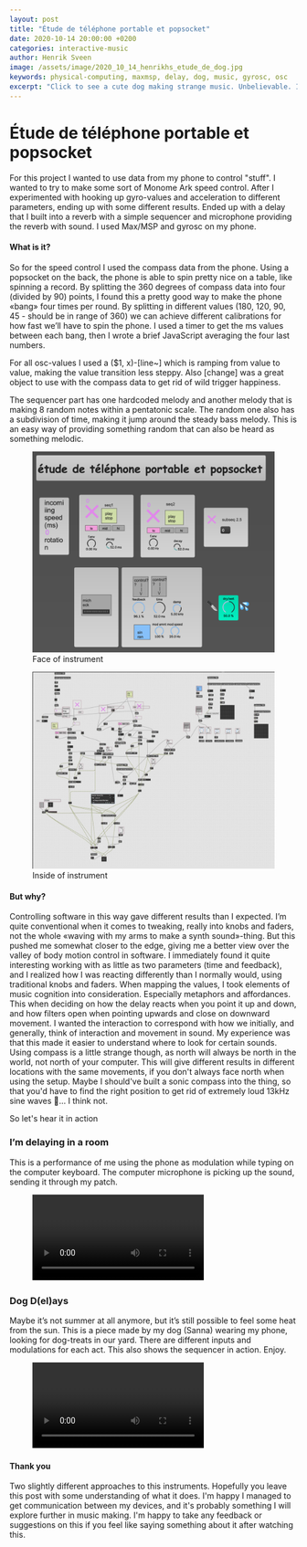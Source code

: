```yaml
---
layout: post
title: "Étude de téléphone portable et popsocket"
date: 2020-10-14 20:00:00 +0200
categories: interactive-music
author: Henrik Sveen
image: /assets/image/2020_10_14_henrikhs_etude_de_dog.jpg
keywords: physical-computing, maxmsp, delay, dog, music, gyrosc, osc
excerpt: "Click to see a cute dog making strange music. Unbelievable. I think that sums it up."
---
```


# Étude de téléphone portable et popsocket

For this project I wanted to use data from my phone to control "stuff". I wanted to try to make some sort of Monome Ark speed control. After I experimented with hooking up gyro-values and acceleration to different parameters, ending up with some different results. Ended up with a delay that I built into a reverb with a simple sequencer and microphone providing the reverb with sound. I used Max/MSP and gyrosc on my phone.

#### What is it?
So for the speed control I used the compass data from the phone. Using a popsocket on the back, the phone is able to spin pretty nice on a table, like spinning a record. By splitting the 360 degrees of compass data into four (divided by 90) points, I found this a pretty good way to make the phone «bang» four times per round. By splitting in different values (180, 120, 90, 45 - should be in range of 360) we can achieve different calibrations for how fast we’ll have to spin the phone. I used a timer to get the ms values between each bang, then I wrote a brief JavaScript averaging the four last numbers.

For all osc-values I used a ($1, x)-[line~] which is ramping from value to value, making the value transition less steppy. Also [change] was a great object to use with the compass data to get rid of wild trigger happiness.

The sequencer part has one hardcoded melody and another melody that is making 8 random notes within a pentatonic scale. The random one also has a subdivision of time, making it jump around the steady bass melody. This is an easy way of providing something random that can also be heard as something melodic.

<figure style="float: auto">
   <img src="/assets/image/2020_10_14_henrikhs_etudedetelephoneportable.png" alt="Alternate Text" title="it's kind of messy, but i liked that look for this project" width="auto"/> <figcaption>Face of instrument</figcaption>
</figure>

<figure style="float: auto">
   <img src="/assets/image/2020_10_14_henrikhs_dogdelay.jpg" alt="Alternate Text" title="good luck zooming in, also a very messy patch.." width="auto"/> <figcaption>Inside of instrument</figcaption>
</figure>

#### But why?
Controlling software in this way gave different results than I expected. I’m quite conventional when it comes to tweaking, really into knobs and faders, not the whole «waving with my arms to make a synth sound»-thing. But this pushed me somewhat closer to the edge, giving me a better view over the valley of body motion control in software. I immediately found it quite interesting working with as little as two parameters (time and feedback), and I realized how I was reacting differently than I normally would, using traditional knobs and faders.
When mapping the values, I took elements of music cognition into consideration. Especially metaphors and affordances. This when deciding on how the delay reacts when you point it up and down, and how filters open when pointing upwards and close on downward movement. I wanted the interaction to correspond with how we initially, and generally, think of interaction and movement in sound. My experience was that this made it easier to understand where to look for certain sounds. Using compass is a little strange though, as north will always be north in the world, not north of your computer. This will give different results in different locations with the same movements, if you don't always face north when using the setup. Maybe I should've built a sonic compass into the thing, so that you'd have to find the right position to get rid of extremely loud 13kHz sine waves 👹... I think not.

So let's hear it in action

### I’m delaying in a room
This is a performance of me using the phone as modulation while typing on the computer keyboard. The computer microphone is picking up the sound, sending it through my patch.
<figure style="float: none">
  <video width="auto" controls>
    <source src="https://drive.google.com/uc?&id=1pjto-nIMrGl2UJlSSTP8WnLwqh5TqxIr" type='video/mp4'>
    Alternate Text
  </video>
  <figcaption></figcaption>
</figure>



### Dog D(el)ays
Maybe it’s not summer at all anymore, but it’s still possible to feel some heat from the sun. This is a piece made by my dog (Sanna) wearing my phone, looking for dog-treats in our yard. There are different inputs and modulations for each act. This also shows the sequencer in action. Enjoy.
<figure style="float: none">
  <video width="auto" controls>
    <source src="https://drive.google.com/uc?&id=1eWcUo7xJGEF2lY5rN6OXs7ve-by42qzv" type='video/mp4'>
    Alternate Text
  </video>
  <figcaption></figcaption>
</figure>

#### Thank you
Two slightly different approaches to this instruments. Hopefully you leave this post with some understanding of what it does. I'm happy I managed to get communication between my devices, and it's probably something I will explore further in music making. I'm happy to take any feedback or suggestions on this if you feel like saying something about it after watching this.

